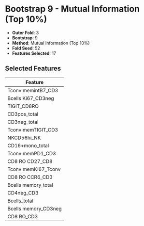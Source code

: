 # Bootstrap 9 - Mutual Information (Top 10%)

- **Outer Fold**: 3
- **Bootstrap**: 9
- **Method**: Mutual Information (Top 10%)
- **Fold Seed**: 52
- **Features Selected**: 17

## Selected Features

| Feature |
|---------|
| Tconv memintB7_CD3 |
| Bcells Ki67_CD3neg |
| TIGIT_CD8RO |
| CD3pos_total |
| CD3neg_total |
| Tconv memTIGIT_CD3 |
| NKCD56hi_NK |
| CD16+mono_total |
| Tconv memPD1_CD3 |
| CD8 RO CD27_CD8 |
| Tconv memKi67_Tconv |
| CD8 RO CCR6_CD3 |
| Bcells memory_total |
| CD4neg_CD3 |
| Bcells_total |
| Bcells memory_CD3neg |
| CD8 RO_CD3 |
